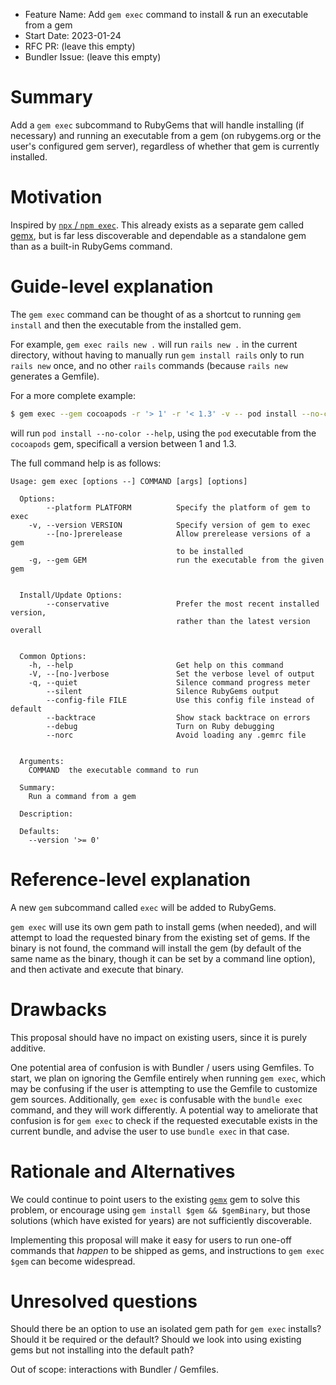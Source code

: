 - Feature Name: Add `gem exec` command to install & run an executable from a gem
- Start Date: 2023-01-24
- RFC PR: (leave this empty)
- Bundler Issue: (leave this empty)

# Summary

Add a `gem exec` subcommand to RubyGems that will handle installing (if necessary) and running an executable from a gem (on rubygems.org or the user's configured gem server), regardless of whether that gem is currently installed.

# Motivation

Inspired by [`npx` / `npm exec`](https://docs.npmjs.com/cli/v9/commands/npm-exec). This already exists as a separate gem called [gemx](https://github.com/rubygems/gemx), but is far less discoverable and dependable as a standalone gem than as a built-in RubyGems command.

# Guide-level explanation

The `gem exec` command can be thought of as a shortcut to running `gem install` and then the executable from the installed gem.

For example, `gem exec rails new .` will run `rails new .` in the current directory, without having to manually run `gem install rails` only to run `rails new` once, and no other `rails` commands (because `rails new` generates a Gemfile).

For a more complete example:

```sh
$ gem exec --gem cocoapods -r '> 1' -r '< 1.3' -v -- pod install --no-color --help
```

will run `pod install --no-color --help`, using the `pod` executable from the `cocoapods` gem, specificall a version between 1 and 1.3.

The full command help is as follows:

```
Usage: gem exec [options --] COMMAND [args] [options]

  Options:
        --platform PLATFORM          Specify the platform of gem to exec
    -v, --version VERSION            Specify version of gem to exec
        --[no-]prerelease            Allow prerelease versions of a gem
                                     to be installed
    -g, --gem GEM                    run the executable from the given gem


  Install/Update Options:
        --conservative               Prefer the most recent installed version,
                                     rather than the latest version overall


  Common Options:
    -h, --help                       Get help on this command
    -V, --[no-]verbose               Set the verbose level of output
    -q, --quiet                      Silence command progress meter
        --silent                     Silence RubyGems output
        --config-file FILE           Use this config file instead of default
        --backtrace                  Show stack backtrace on errors
        --debug                      Turn on Ruby debugging
        --norc                       Avoid loading any .gemrc file


  Arguments:
    COMMAND  the executable command to run

  Summary:
    Run a command from a gem

  Description:

  Defaults:
    --version '>= 0'
```

# Reference-level explanation

A new `gem` subcommand called `exec` will be added to RubyGems.

`gem exec` will use its own gem path to install gems (when needed), and will attempt to load the requested binary from the existing set of gems.
If the binary is not found, the command will install the gem (by default of the same name as the binary, though it can be set by a command line option),
and then activate and execute that binary.

# Drawbacks

This proposal should have no impact on existing users, since it is purely additive.

One potential area of confusion is with Bundler / users using Gemfiles.
To start, we plan on ignoring the Gemfile entirely when running `gem exec`, which may be confusing if the user is attempting to use the Gemfile to customize gem sources.
Additionally, `gem exec` is confusable with the `bundle exec` command, and they will work differently. A potential way to ameliorate that confusion is for `gem exec` to check if the requested executable exists in the current bundle, and advise the user to use `bundle exec` in that case.

# Rationale and Alternatives

We could continue to point users to the existing [`gemx`](https://github.com/rubygems/gemx) gem to solve this problem, or encourage using `gem install $gem && $gemBinary`, but those solutions (which have existed for years) are not sufficiently discoverable.

Implementing this proposal will make it easy for users to run one-off commands that _happen_ to be shipped as gems, and instructions to `gem exec $gem` can become widespread.

# Unresolved questions

Should there be an option to use an isolated gem path for `gem exec` installs? Should it be required or the default? Should we look into using existing gems but not installing into the default path?

Out of scope: interactions with Bundler / Gemfiles.
